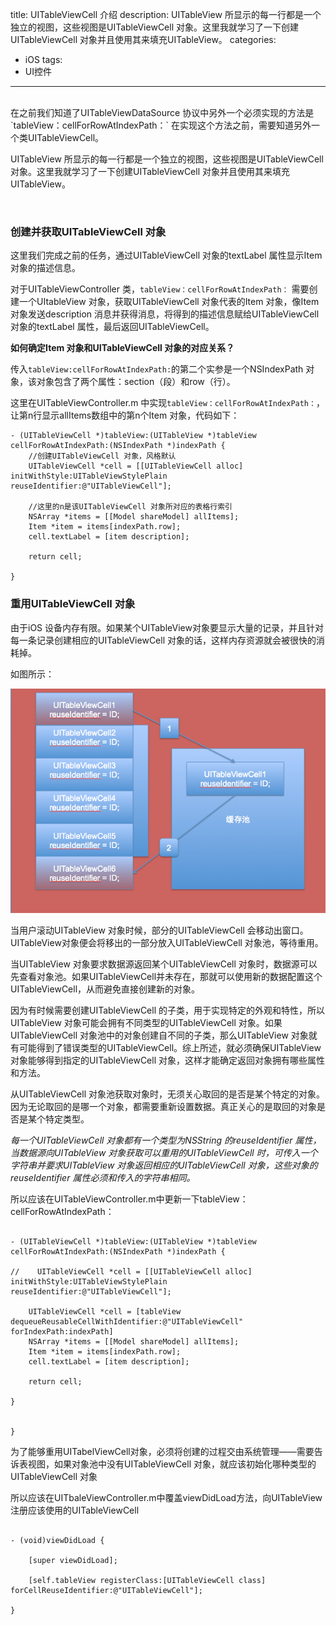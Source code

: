 title: UITableViewCell 介绍
description: UITableView 所显示的每一行都是一个独立的视图，这些视图是UITableViewCell 对象。这里我就学习了一下创建UITableViewCell 对象并且使用其来填充UITableView。
categories:
- iOS
tags:
- UI控件

---

</br>
在之前我们知道了UITableViewDataSource 协议中另外一个必须实现的方法是`tableView：cellForRowAtIndexPath：` 在实现这个方法之前，需要知道另外一个类UITableViewCell。

UITableView 所显示的每一行都是一个独立的视图，这些视图是UITableViewCell 对象。这里我就学习了一下创建UITableViewCell 对象并且使用其来填充UITableView。

</br>

### 创建并获取UITableViewCell 对象

这里我们完成之前的任务，通过UITableViewCell 对象的textLabel 属性显示Item 对象的描述信息。

对于UITableViewController 类，`tableView：cellForRowAtIndexPath：` 需要创建一个UItableView 对象，获取UITableViewCell 对象代表的Item 对象，像Item对象发送description 消息并获得消息，将得到的描述信息赋给UITableViewCell 对象的textLabel 属性，最后返回UITableViewCell。

**如何确定Item 对象和UITableViewCell 对象的对应关系？**

传入`tableView:cellForRowAtIndexPath:`的第二个实参是一个NSIndexPath 对象，该对象包含了两个属性：section（段）和row（行）。

这里在UITableViewController.m 中实现`tableView：cellForRowAtIndexPath：`，让第n行显示allItems数组中的第n个Item 对象，代码如下：

```
- (UITableViewCell *)tableView:(UITableView *)tableView cellForRowAtIndexPath:(NSIndexPath *)indexPath {
    //创建UITableViewCell 对象，风格默认
    UITableViewCell *cell = [[UITableViewCell alloc] initWithStyle:UITableViewStylePlain reuseIdentifier:@"UITableViewCell"];
    
    //这里的n是该UITableViewCell 对象所对应的表格行索引
    NSArray *items = [[Model shareModel] allItems];
    Item *item = items[indexPath.row];
    cell.textLabel = [item description];
    
    return cell;
    
}
```
### 重用UITableViewCell 对象

由于iOS 设备内存有限。如果某个UITableView对象要显示大量的记录，并且针对每一条记录创建相应的UITableViewCell 对象的话，这样内存资源就会被很快的消耗掉。

如图所示：

![UITableViewCell 的重用](https://github.com/KnightJoker/KnightJoker.github.io/blob/master/Img/UITableViewCell%20%E7%9A%84%E9%87%8D%E7%94%A8.png?raw=true)

当用户滚动UITableView 对象时候，部分的UITableViewCell 会移动出窗口。UITableView对象便会将移出的一部分放入UITableViewCell 对象池，等待重用。

当UITableView 对象要求数据源返回某个UITableViewCell 对象时，数据源可以先查看对象池。如果UITableViewCell并未存在，那就可以使用新的数据配置这个UITableViewCell，从而避免直接创建新的对象。

因为有时候需要创建UITableViewCell 的子类，用于实现特定的外观和特性，所以UITableView 对象可能会拥有不同类型的UITableViewCell 对象。如果UITableViewCell 对象池中的对象创建自不同的子类，那么UITableView 对象就有可能得到了错误类型的UITableViewCell。综上所述，就必须确保UITableView 对象能够得到指定的UITableViewCell 对象，这样才能确定返回对象拥有哪些属性和方法。

从UITableViewCell 对象池获取对象时，无须关心取回的是否是某个特定的对象。因为无论取回的是哪一个对象，都需要重新设置数据。真正关心的是取回的对象是否是某个特定类型。

*每一个UITableViewCell 对象都有一个类型为NSString 的reuseIdentifier 属性，当数据源向UITableView 对象获取可以重用的UITableViewCell 时，可传入一个字符串并要求UITableView 对象返回相应的UITableViewCell 对象，这些对象的reuseIdentifier 属性必须和传入的字符串相同。*

所以应该在UITableViewController.m中更新一下tableView：cellForRowAtIndexPath：

```

- (UITableViewCell *)tableView:(UITableView *)tableView cellForRowAtIndexPath:(NSIndexPath *)indexPath {

//    UITableViewCell *cell = [[UITableViewCell alloc] initWithStyle:UITableViewStylePlain reuseIdentifier:@"UITableViewCell"];
   
    UITableViewCell *cell = [tableView dequeueReusableCellWithIdentifier:@"UITableViewCell" forIndexPath:indexPath]
    NSArray *items = [[Model shareModel] allItems];
    Item *item = items[indexPath.row];
    cell.textLabel = [item description];
    
    return cell;
    
}

    
}

```

为了能够重用UITabelViewCell对象，必须将创建的过程交由系统管理——需要告诉表视图，如果对象池中没有UITableViewCell 对象，就应该初始化哪种类型的UITableViewCell 对象

所以应该在UITbaleViewController.m中覆盖viewDidLoad方法，向UITableView 注册应该使用的UITableViewCell

```

- (void)viewDidLoad {
    
    [super viewDidLoad];

    [self.tableView registerClass:[UITableViewCell class] forCellReuseIdentifier:@"UITableViewCell"];
    
}
```

